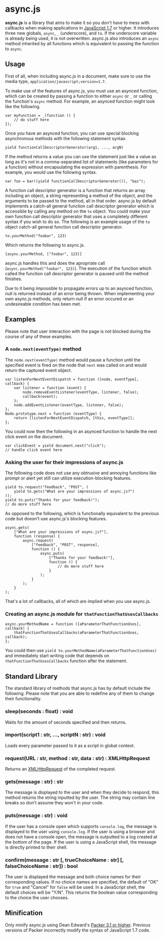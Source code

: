 async.js
========


**async.js** is a library that aims to make it so you don't have to mess with callbacks
when making applications in [JavaScript 1.7][1] or higher. It introduces three new globals,
`async`, `_` (underscore), and `to`. If the underscore variable is already being used,
it is not overwritten. async.js also introduces an `async` method inherited by all
functions which is equivalent to passing the function to `async`.


Usage
-----

First of all, when including async.js in a document, make sure to use the media type,
`application/javascript;version=1.7`.

To make use of the features of async.js, you must use an asynced function,
which can be created by passing a function to either `async` or `_` or calling the
function's `async` method. For example, an asynced function might look like the following.

    var myFunction = _(function () {
        // do stuff here
    });

Once you have an asynced function, you can use special blocking asynchronous methods with
the following statement syntax.

    yield functionCallDescriptorGenerator(arg1, ..., argN)

If the method returns a value you can use the statement just like a value as long as it's
not in a comma-separated list of statements (like parameters for a function) without
encapsulating the expression with parenthesis. For example, you would use the following
syntax.

    var foo = bar((yield functionCallDescriptorGenerator()), "baz");

A function call descriptor generator is a function that returns an array including an
object, a string representing a method of the object, and the arguments to be passed
to the method, all in that order. async.js by default implements a catch-all general
function call descriptor generator which is accessible by calling any method on the `to`
object. You could make your own function call descriptor generator that uses a completely
different syntax if you wish to do so. The following is an example usage of the `to`
object catch-all general function call descriptor generator.

    to.yourMethod("foobar", 123)

Which returns the following to async.js.

    [async.yourMethod, ["foobar", 123]]

async.js handles this and does the apropriate call
(`async.yourMethod("foobar", 123)`). The execution of the function which called the
function call descriptor generator is paused until the method finishes.

Due to it being impossible to propagate errors up to an asynced function, null is returned
instead of an error being thrown. When implementing your own async.js methods, only return
null if an error occured or an undesireable condition has been met.


Examples
--------

Please note that user interaction with the page is not blocked during the course of any
of these examples.


### A `node.next(eventType)` method

The `node.next(eventType)` method would pause a function until the specified event is
fired on the node that `next` was called on and would return the captured event object.

    var listenForNextEventDispatch = function ([node, eventType], callback) {
        var listener = function (event) {
            node.removeEventListener(eventType, listener, false);
            callback(event);
        };
        node.addEventListener(eventType, listener, false);
    };
    Node.prototype.next = function (eventType) {
        return [listenForNextEventDispatch, [this, eventType]];
    };

You could now then the following in an asynced function to handle the next click event
on the document.

    var clickEvent = yield document.next("click");
    // handle click event here


### Asking the user for their impressions of async.js

The following code does not use any obtrusive and annoying functions like prompt or
alert yet still can utilize execution-blocking features.

    yield to.request("feedback", "POST", (
        yield to.gets("What are your impressions of async.js?")
    ));
    yield to.puts("Thanks for your feedback!");
    // do more stuff here

As opposed to the following, which is functionally equivalent to the previous code but
doesn't use async.js's blocking features.

    async.gets(
        ["What are your impressions of async.js?"],
        function (response) {
            async.request(
                ["feedback", "POST", response],
                function () {
                    async.puts(
                        ["Thanks for your feedback!"],
                        function () {
                            // do more stuff here
                        }
                    );
                }
            );
        }
    );

That's a lot of callbacks, all of which are implied when you use async.js.


### Creating an async.js module for `thatFunctionThatUsesCallbacks`

    async.yourMethodName = function ([aParameterThatFunctionUses], callback) {
	    thatFunctionThatUsesCallbacks(aParameterThatFunctionUses, callback);
    };

You could then use `yield to.yourMethodName(aParameterThatFunctionUses)` and immediately
start writing code that depends on `thatFunctionThatUsesCallbacks` function after the
statement.


Standard Library
----------------

The standard library of methods that async.js has by default include the following.
Please note that you are able to redefine any of them to change their functionality.


### sleep(seconds : float) : void

Waits for the amount of seconds specified and then returns.


### import(script1 : str, ..., scriptN : str) : void

Loads every parameter passed to it as a script in global context.


### request(URL : str, method : str, data : str) : XMLHttpRequest

Returns an [XMLHttpRequest][2] of the completed request.


### gets(message : str) : str

The message is displayed to the user and when they decide to respond, this
method returns the string inputted by the user. The string may contain line breaks so
don't assume they won't in your code.


### puts(message : str) : void

If the user has a console open which supports `console.log`, the message is displayed to
the user using `console.log`. If the user is using a browser and does not have a console
open, the message is outputted to a log created at the bottom of the page. If the
user is using a JavaScript shell, the message is directly printed to their shell.


### confirm(message : str [, trueChoiceName : str] [, falseChoiceName : str]) : bool

The user is displayed the message and both choice names for their corresponding values. If
no choice names are specified, the default of "OK" for `true` and "Cancel" for `false`
will be used. In a JavaScript shell, the default choices will be "Y/N". This
returns the boolean value corresponding to the choice the user chooses.


Minification
------------

Only minify async.js using Dean Edward's [Packer 3.1 or higher][3]. Previous versions of
Packer incorrectly modify the syntax of JavaScript 1.7 code.


  [1]: https://developer.mozilla.org/en/New_in_javascript_1.7
  [2]: http://en.wikipedia.org/wiki/XMLHttpRequest
  [3]: http://base2.googlecode.com/svn/trunk/src/apps/packer/packer.html
